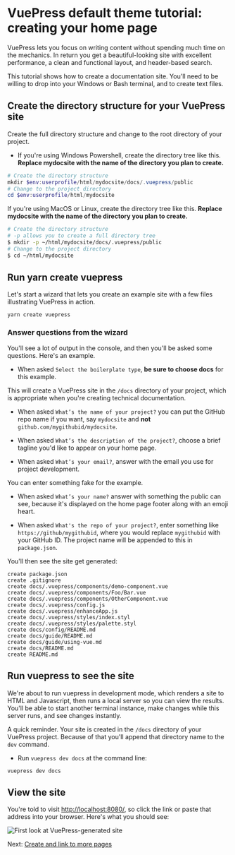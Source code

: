 # VuePress default theme tutorial: creating your home page

VuePress lets you focus on writing content without spending much time on 
the mechanics. In return you get a beautiful-looking site with
excellent performance, a clean and functional layout, and header-based
search.

This tutorial shows how to create a documentation site. You'll need to
be willing to drop into your Windows or Bash terminal, and to create
text files.

## Create the directory structure for your VuePress site

Create the full directory structure and change to the root directory of your project.

* If you're using Windows Powershell, create the directory tree like this. **Replace mydocsite with the name of the directory you plan to create.**

```powershell
# Create the directory structure
mkdir $env:userprofile/html/mydocsite/docs/.vuepress/public
# Change to the project directory
cd $env:userprofile/html/mydocsite
```

If you're using MacOS or Linux, create the directory tree like this. **Replace mydocsite with the name of the directory you plan to create.**

```bash
# Create the directory structure
# -p allows you to create a full directory tree
$ mkdir -p ~/html/mydocsite/docs/.vuepress/public
# Change to the project directory
$ cd ~/html/mydocsite
```

## Run yarn create vuepress

Let's start a wizard that lets you create an example site with a few files illustrating VuePress in action.

```
yarn create vuepress
```

### Answer questions from the wizard

You'll see a lot of output in the console, and then you'll be asked some questions. Here's an example.

* When asked `Select the boilerplate type`, **be sure to choose docs** for this example.

This will create a VuePress site in the `/docs` directory of your project, which is appropriate 
when you're creating technical documentation.

* When asked `What’s the name of your project?` you can put the GitHub repo name if you want, 
say `mydocsite` and **not** `github.com/mygithubid/mydocsite`.

* When asked `What’s the description of the project?`, choose a brief tagline you'd like to appear on your home page.

* When asked `What’s your email?`, answer with the email you use for project development. 

You can enter something fake for the example.

* When asked `What’s your name?` answer with something the public can see, because it's displayed 
on the home page footer along with an emoji heart.

* When asked `What's the repo of your project?`, enter something like `https://github/mygithubid`, 
where you would replace `mygithubid` with your GitHub ID. The project name will be appended to this
in `package.json`.

You'll then see the site get generated:

```
create package.json
create .gitignore
create docs/.vuepress/components/demo-component.vue
create docs/.vuepress/components/Foo/Bar.vue
create docs/.vuepress/components/OtherComponent.vue
create docs/.vuepress/config.js
create docs/.vuepress/enhanceApp.js
create docs/.vuepress/styles/index.styl
create docs/.vuepress/styles/palette.styl
create docs/config/README.md
create docs/guide/README.md
create docs/guide/using-vue.md
create docs/README.md
create README.md
```

## Run vuepress to see the site

We're about to run vuepress in development mode, which renders a site 
to HTML and Javascript, then runs a local server so you can view the results.
You'll be able to start another terminal instance, make changes while this
server runs, and see changes instantly.

A quick reminder. Your site is created in the `/docs` directory of your VuePress project. 
Because of that you'll append that directory name to the `dev` command.

* Run `vuepress dev docs` at the command line:

```
vuepress dev docs
```

## View the site

You're told to visit [http://localhost:8080/](http://localhost:8080/), 
so click the link or paste that address into your browser. Here's what you should see:

![First look at VuePress-generated site](/assets/img/vuepress-default-home-page.png)


Next: [Create and link to more pages](create-and-link.md)






